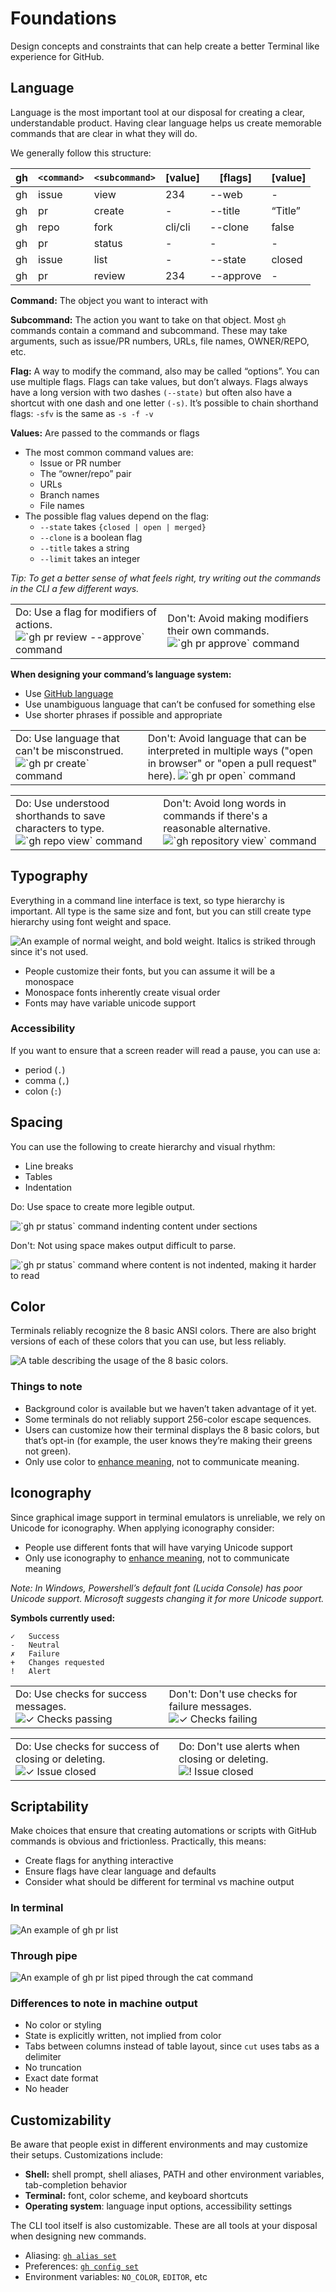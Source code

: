 # Foundations

Design concepts and constraints that can help create a better Terminal like experience for GitHub.

## Language

Language is the most important tool at our disposal for creating a clear, understandable product. Having clear language helps us create memorable commands that are clear in what they will do.

We generally follow this structure:

| **gh**  | **`<command>`** | **`<subcommand>`** | **[value]** | **[flags]** | **[value]** |
| --- | ----------- | -------------- | ------- | --------- | ------- |
| gh  | issue       | view           | 234     | --web     | -       |
| gh  | pr          | create         | -       | --title   | “Title” |
| gh  | repo        | fork           | cli/cli | --clone   | false   |
| gh  | pr          | status         | -       | -         | -       |
| gh  | issue       | list           | -       | --state   | closed  |
| gh  | pr          | review         | 234     | --approve | -       |

**Command:** The object you want to interact with

**Subcommand:** The action you want to take on that object. Most `gh` commands contain a command and subcommand. These may take arguments, such as issue/PR numbers, URLs, file names, OWNER/REPO, etc.

**Flag:** A way to modify the command, also may be called “options”. You can use multiple flags. Flags can take values, but don’t always. Flags always have a long version with two dashes `(--state)` but often also have a shortcut with one dash and one letter `(-s)`. It’s possible to chain shorthand flags: `-sfv` is the same as `-s -f -v`

**Values:** Are passed to the commands or flags

- The most common command values are:
  - Issue or PR number
  - The “owner/repo” pair
  - URLs
  - Branch names
  - File names
- The possible flag values depend on the flag:
  - `--state` takes `{closed | open | merged}`
  - `--clone` is a boolean flag
  - `--title` takes a string
  - `--limit` takes an integer

_Tip: To get a better sense of what feels right, try writing out the commands in the CLI a few different ways._

<table>
  <tr>
    <td>
      Do: Use a flag for modifiers of actions.
      <img alt="`gh pr review --approve` command" src="images/Language-06.png" />
    </td>
    <td>
      Don't: Avoid making modifiers their own commands.
      <img alt="`gh pr approve` command" src="images/Language-03.png" />
    </td>
  </tr>
</table>

**When designing your command’s language system:**

- Use [GitHub language](/getting-started/principles#make-it-feel-like-github)
- Use unambiguous language that can’t be confused for something else
- Use shorter phrases if possible and appropriate

<table>
  <tr>
    <td>
      Do: Use language that can't be misconstrued.
      <img alt="`gh pr create` command" src="images/Language-05.png" />
    </td>
    <td>
      Don't: Avoid language that can be interpreted in multiple ways ("open in browser"  or "open a pull request" here).
      <img alt="`gh pr open` command" src="images/Language-02.png" />
    </td>
  </tr>
</table>

<table>
  <tr>
    <td>
      Do: Use understood shorthands to save characters to type.
      <img alt="`gh repo view` command" src="images/Language-04.png" />
    </td>
    <td>
      Don't: Avoid long words in commands if there's a reasonable alternative.
      <img alt="`gh repository view` command" src="images/Language-01.png" />
    </td>
  </tr>
</table>

## Typography

Everything in a command line interface is text, so type hierarchy is important. All type is the same size and font, but you can still create type hierarchy using font weight and space.

![An example of normal weight, and bold weight. Italics is striked through since it's not used.](images/Typography.png)

- People customize their fonts, but you can assume it will be a monospace
- Monospace fonts inherently create visual order
- Fonts may have variable unicode support

### Accessibility

If you want to ensure that a screen reader will read a pause, you can use a:
- period (`.`)
- comma (`,`)
- colon (`:`)

## Spacing

You can use the following to create hierarchy and visual rhythm:

- Line breaks
- Tables
- Indentation

Do: Use space to create more legible output.

<img alt="`gh pr status` command indenting content under sections" src="images/Spacing-gh-pr-status.png" />

Don't: Not using space makes output difficult to parse.

<img alt="`gh pr status` command where content is not indented, making it harder to read" src="images/Spacing-gh-pr-status-compressed.png" />

## Color

Terminals reliably recognize the 8 basic ANSI colors. There are also bright versions of each of these colors that you can use, but less reliably.

<img alt="A table describing the usage of the 8 basic colors." src="images/Colors.png" />

### Things to note
- Background color is available but we haven’t taken advantage of it yet.
- Some terminals do not reliably support 256-color escape sequences.
- Users can customize how their terminal displays the 8 basic colors, but that’s opt-in (for example, the user knows they’re making their greens not green).
- Only use color to [enhance meaning](https://primer.style/design/accessibility/guidelines#use-of-color), not to communicate meaning.

## Iconography

Since graphical image support in terminal emulators is unreliable, we rely on Unicode for iconography. When applying iconography consider:

- People use different fonts that will have varying Unicode support
- Only use iconography to [enhance meaning](https://primer.style/design/global/accessibility#visual-accessibility), not to communicate meaning

_Note: In Windows, Powershell’s default font (Lucida Console) has poor Unicode support. Microsoft suggests changing it for more Unicode support._

**Symbols currently used:**

```
✓ 	Success
- 	Neutral
✗ 	Failure
+ 	Changes requested
! 	Alert
```

<table>
  <tr>
    <td>
      Do: Use checks for success messages.
      <img alt="✓ Checks passing" src="images/Iconography-1.png" />
    </td>
    <td>
      Don't: Don't use checks for failure messages.
      <img alt="✓ Checks failing" src="images/Iconography-2.png" />
    </td>
  </tr>
</table>

<table>
  <tr>
    <td>
      Do: Use checks for success of closing or deleting.
      <img alt="✓ Issue closed" src="images/Iconography-3.png" />
    </td>
    <td>
      Do: Don't use alerts when closing or deleting.
      <img alt="! Issue closed" src="images/Iconography-4.png" />
    </td>
  </tr>
</table>

## Scriptability

Make choices that ensure that creating automations or scripts with GitHub commands is obvious and frictionless. Practically, this means:

- Create flags for anything interactive
- Ensure flags have clear language and defaults
- Consider what should be different for terminal vs machine output

### In terminal

![An example of gh pr list](images/Scriptability-gh-pr-list.png)

### Through pipe

![An example of gh pr list piped through the cat command](images/Scriptability-gh-pr-list-machine.png)

### Differences to note in machine output

- No color or styling
- State is explicitly written, not implied from color
- Tabs between columns instead of table layout, since `cut` uses tabs as a delimiter
- No truncation
- Exact date format
- No header

## Customizability

Be aware that people exist in different environments and may customize their setups. Customizations include:

- **Shell:** shell prompt, shell aliases, PATH and other environment variables, tab-completion behavior
- **Terminal:** font, color scheme, and keyboard shortcuts
- **Operating system**: language input options, accessibility settings

The CLI tool itself is also customizable. These are all tools at your disposal when designing new commands.

- Aliasing: [`gh alias set`](https://cli.github.com/manual/gh_alias_set)
- Preferences: [`gh config set`](https://cli.github.com/manual/gh_config_set)
- Environment variables: `NO_COLOR`, `EDITOR`, etc
